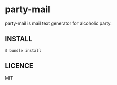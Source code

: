 # party-mail

party-mail is mail text generator for alcoholic party.

## INSTALL

```
$ bundle install
```

## LICENCE

MIT
